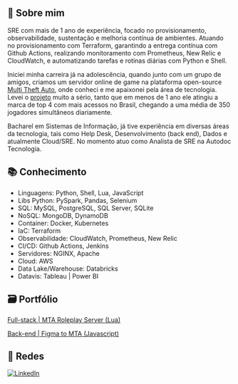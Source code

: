 ## 🌟 Sobre mim
SRE com mais de 1 ano de experiência, focado no provisionamento, observabilidade, sustentação e melhoria contínua de ambientes. Atuando no provisionamento com Terraform, garantindo a entrega contínua com Github Actions, realizando monitoramento com Prometheus, New Relic e CloudWatch, e automatizando tarefas e rotinas diárias com Python e Shell.

Iniciei minha carreira já na adolescência, quando junto com um grupo de amigos, criamos um servidor online de game na plataforma open-source [Multi Theft Auto](https://github.com/multitheftauto/mtasa-blue), onde conheci e me apaixonei pela área de tecnologia. Levei o [projeto](https://github.com/gui-ber/roleplay_mta) muito a sério, tanto que em menos de 1 ano ele atingiu a marca de top 4 com mais acessos no Brasil, chegando a uma média de 350 jogadores simultâneos diariamente.

Bacharel em Sistemas de Informação, já tive experiência em diversas áreas da tecnologia, tais como Help Desk, Desenvolvimento (back end), Dados e atualmente Cloud/SRE. No momento atuo como Analista de SRE na Autodoc Tecnologia.

## 📚 Conhecimento
- Linguagens: Python, Shell, Lua, JavaScript
- Libs Python: PySpark, Pandas, Selenium
- SQL: MySQL, PostgreSQL, SQL Server, SQLite
- NoSQL: MongoDB, DynamoDB
- Container: Docker, Kubernetes
- IaC: Terraform
- Observabilidade: CloudWatch, Prometheus, New Relic
- CI/CD: Github Actions, Jenkins
- Servidores: NGINX, Apache
- Cloud: AWS
- Data Lake/Warehouse: Databricks
- Datavis: Tableau | Power BI

## 🗃 Portfólio
[Full-stack | MTA Roleplay Server (Lua)](https://github.com/gui-ber/roleplay_mta)

[Back-end | Figma to MTA (Javascript)](https://github.com/gui-ber/figma_to_mta)

## 📱 Redes

[![LinkedIn](https://img.shields.io/badge/linkedin-%230077B5.svg?style=for-the-badge&logo=linkedin&logoColor=white)](https://www.linkedin.com/in/gui-ber)
